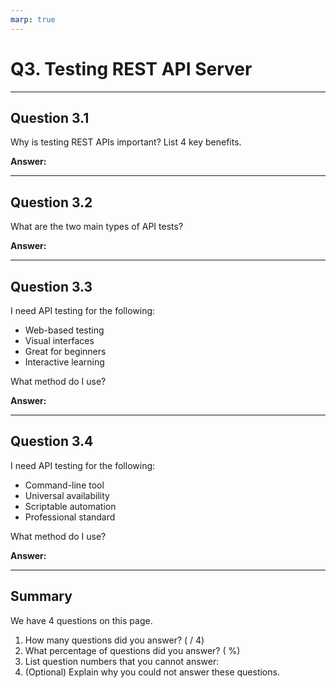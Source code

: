```yaml
---
marp: true
---
```


# Q3. Testing REST API Server

---

## Question 3.1

Why is testing REST APIs important? List 4 key benefits.

**Answer:**

---

## Question 3.2

What are the two main types of API tests?

**Answer:**

---

## Question 3.3

I need API testing for the following:

- Web-based testing
- Visual interfaces
- Great for beginners
- Interactive learning

What method do I use?

**Answer:**

---

## Question 3.4

I need API testing for the following:

- Command-line tool
- Universal availability
- Scriptable automation
- Professional standard

What method do I use?

**Answer:**

---

## Summary

We have 4 questions on this page.

1. How many questions did you answer? ( / 4)
2. What percentage of questions did you answer? (  %)
3. List question numbers that you cannot answer:
4. (Optional) Explain why you could not answer these questions.
